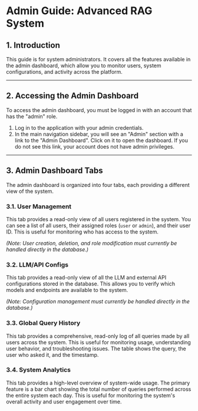 # Admin Guide: Advanced RAG System

## 1. Introduction

This guide is for system administrators. It covers all the features available in the admin dashboard, which allow you to monitor users, system configurations, and activity across the platform.

---

## 2. Accessing the Admin Dashboard

To access the admin dashboard, you must be logged in with an account that has the "admin" role.

1.  Log in to the application with your admin credentials.
2.  In the main navigation sidebar, you will see an "Admin" section with a link to the "Admin Dashboard". Click on it to open the dashboard. If you do not see this link, your account does not have admin privileges.

---

## 3. Admin Dashboard Tabs

The admin dashboard is organized into four tabs, each providing a different view of the system.

### 3.1. User Management

This tab provides a read-only view of all users registered in the system. You can see a list of all users, their assigned roles (`user` or `admin`), and their user ID. This is useful for monitoring who has access to the system.

*(Note: User creation, deletion, and role modification must currently be handled directly in the database.)*

### 3.2. LLM/API Configs

This tab provides a read-only view of all the LLM and external API configurations stored in the database. This allows you to verify which models and endpoints are available to the system.

*(Note: Configuration management must currently be handled directly in the database.)*

### 3.3. Global Query History

This tab provides a comprehensive, read-only log of all queries made by all users across the system. This is useful for monitoring usage, understanding user behavior, and troubleshooting issues. The table shows the query, the user who asked it, and the timestamp.

### 3.4. System Analytics

This tab provides a high-level overview of system-wide usage. The primary feature is a bar chart showing the total number of queries performed across the entire system each day. This is useful for monitoring the system's overall activity and user engagement over time.
